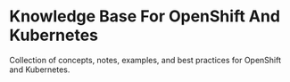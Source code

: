 # Knowledge Base For OpenShift And Kubernetes
Collection of concepts, notes, examples, and best practices for OpenShift and Kubernetes.

